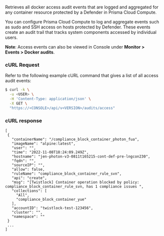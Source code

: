 Retrieves all docker access audit events that are logged and aggregated for any container resource protected by a Defender in Prisma Cloud Compute.

You can configure Prisma Cloud Compute to log and aggregate events such as sudo and SSH access on hosts protected by Defender. These events create an audit trail that tracks system components accessed by individual users. 

**Note**: Access events can also be viewed in Console under **Monitor > Events > Docker audits**.

### cURL Request
Refer to the following example cURL command that gives a list of all access audit events:

```bash
$ curl -k \
  -u <USER> \
  -H 'Content-Type: application/json' \
  -X GET \
  "https://<CONSOLE>/api/v<VERSION>/audits/access"
```
### cURL response
```
[
 {
   "containerName": "/compliance_block_container_photon_fua",
   "imageName": "alpine:latest",
   "user": "",
   "time": "2022-11-08T18:24:09.249Z",
   "hostname": "jen-photon-v3-0811t165215-cont-def-pre-lngcon230",
   "fqdn": "",
   "sourceIP": "",
   "allow": false,
   "ruleName": "compliance_block_container_rule_svn",
   "api": "create",
   "msg": "[Twistlock] Container operation blocked by policy: compliance_block_container_rule_svn, has 1 compliance issues ",
   "collections": [
     "All",
     "compliance_block_container_yue"
   ],
   "accountID": "twistlock-test-123456",
   "cluster": "",
   "namespace": ""
 }
 ...
]
